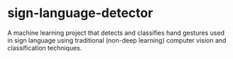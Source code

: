 # sign-language-detector
A machine learning project that detects and classifies hand gestures used in sign language using traditional (non-deep learning) computer vision and classification techniques.

